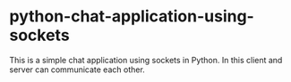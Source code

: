 # python-chat-application-using-sockets
This is a simple chat application using sockets in Python. In this client and server can communicate each other.
